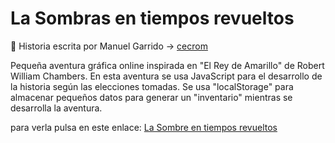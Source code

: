 # La Sombras en tiempos revueltos

:memo: Historia escrita por Manuel Garrido -> [cecrom](https://github.com/cecrom)

Pequeña aventura gráfica online inspirada en "El Rey de Amarillo" de Robert William Chambers.
En esta aventura se usa JavaScript para el desarrollo de la historia según las elecciones tomadas.
Se usa "localStorage" para almacenar pequeños datos para generar un "inventario" mientras se desarrolla la aventura.

para verla pulsa en este enlace:
[La Sombre en tiempos revueltos](https://alejandrogonzaleznavarro.github.io/LaSombraEnTiemposRevueltos/)
